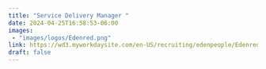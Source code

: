 ```yaml
---
title: "Service Delivery Manager "
date: 2024-04-25T16:58:53-06:00
images: 
 - "images/logos/Edenred.png"
link: https://wd3.myworkdaysite.com/en-US/recruiting/edenpeople/Edenred_Careers/job/Mexico---Mexico-City/Service-Delivery-Manager--Americas_JR010838?locationCountry=e2adff9272454660ac4fdb56fc70bb51
draft: false
---
```


